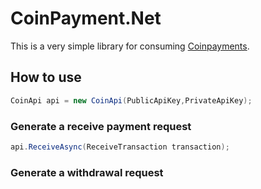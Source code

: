 
# CoinPayment.Net

This is a very simple library for consuming [Coinpayments](https://coinpayments.net).

## How to use

```c#
CoinApi api = new CoinApi(PublicApiKey,PrivateApiKey);
```

### Generate a receive payment request

```c#
api.ReceiveAsync(ReceiveTransaction transaction);
```

### Generate a withdrawal request